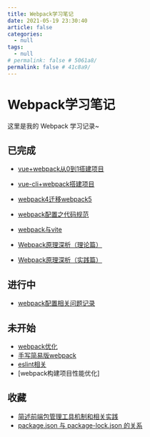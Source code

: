 ```yaml
---
title: Webpack学习笔记
date: 2021-05-19 23:30:40
article: false
categories: 
  - null
tags: 
  - null
# permalink: false # 5061a8/
permalink: false # 41c8a9/
---
```

# Webpack学习笔记

这里是我的 Webpack 学习记录~


## 已完成

- [vue+webpack从0到1搭建项目](./vue-use.html)
- [vue-cli+webpack搭建项目](./vue-cli.html)
- [webpack4迁移webpack5](./v5.html)
- [webpack配置之代码规范](./code-rules.html)

- [webpack与vite](./vs.html)

- [Webpack原理深析（理论篇）](./learn.html)
- [Webpack原理深析（实践篇）](./create.html)




## 进行中

- [webpack配置相关问题记录](./quest-log.html)



## 未开始

- [webpack优化](./youhua.html)
- [手写简易版webpack](./mini.html)
- [eslint相关](./eslint.html)
- [webpack构建项目性能优化]



## 收藏


- [简述前端包管理工具机制和相关实践](https://mp.weixin.qq.com/s/BK3rTPCGCkY-xII13Y8Aqg)
- [package.json 与 package-lock.json 的关系](https://juejin.cn/post/7078233610683170824)